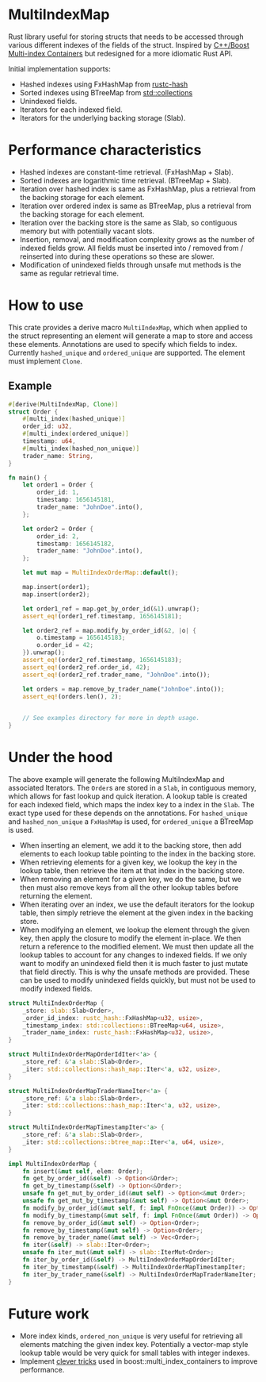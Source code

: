 # MultiIndexMap

Rust library useful for storing structs that needs to be accessed through various different indexes of the fields of the struct. Inspired by [C++/Boost Multi-index Containers](https://www.boost.org/doc/libs/1_79_0/libs/multi_index/doc/index.html) but redesigned for a more idiomatic Rust API.

Initial implementation supports:
* Hashed indexes using FxHashMap from [rustc-hash](https://github.com/rust-lang/rustc-hash)
* Sorted indexes using BTreeMap from [std::collections](https://doc.rust-lang.org/std/collections/struct.BTreeMap.html)
* Unindexed fields.
* Iterators for each indexed field.
* Iterators for the underlying backing storage (Slab).

# Performance characteristics
* Hashed indexes are constant-time retrieval. (FxHashMap + Slab).
* Sorted indexes are logarithmic time retrieval. (BTreeMap + Slab).
* Iteration over hashed index is same as FxHashMap, plus a retrieval from the backing storage for each element.
* Iteration over ordered index is same as BTreeMap, plus a retrieval from the backing storage for each element.
* Iteration over the backing store is the same as Slab, so contiguous memory but with potentially vacant slots.
* Insertion, removal, and modification complexity grows as the number of indexed fields grow. All fields must be inserted into / removed from / reinserted into during these operations so these are slower.
* Modification of unindexed fields through unsafe mut methods is the same as regular retrieval time.

# How to use

This crate provides a derive macro `MultiIndexMap`, which when applied to the struct representing an element will generate a map to store and access these elements.
Annotations are used to specify which fields to index. Currently `hashed_unique` and `ordered_unique` are supported.
The element must implement `Clone`.

## Example

```rust
#[derive(MultiIndexMap, Clone)]
struct Order {
    #[multi_index(hashed_unique)]
    order_id: u32,
    #[multi_index(ordered_unique)]
    timestamp: u64,
    #[multi_index(hashed_non_unique)]
    trader_name: String,
}

fn main() {
    let order1 = Order {
        order_id: 1,
        timestamp: 1656145181,
        trader_name: "JohnDoe".into(),
    };

    let order2 = Order {
        order_id: 2,
        timestamp: 1656145182,
        trader_name: "JohnDoe".into(),
    };

    let mut map = MultiIndexOrderMap::default();

    map.insert(order1);
    map.insert(order2);

    let order1_ref = map.get_by_order_id(&1).unwrap();
    assert_eq!(order1_ref.timestamp, 1656145181);

    let order2_ref = map.modify_by_order_id(&2, |o| {
        o.timestamp = 1656145183;
        o.order_id = 42;
    }).unwrap();
    assert_eq!(order2_ref.timestamp, 1656145183);
    assert_eq!(order2_ref.order_id, 42);
    assert_eq!(order2_ref.trader_name, "JohnDoe".into());

    let orders = map.remove_by_trader_name("JohnDoe".into());
    assert_eq!(orders.len(), 2);
    

    // See examples directory for more in depth usage.
}
```

# Under the hood

The above example will generate the following MultiIndexMap and associated Iterators.
The `Order`s are stored in a `Slab`, in contiguous memory, which allows for fast lookup and quick iteration. 
A lookup table is created for each indexed field, which maps the index key to a index in the `Slab`.
The exact type used for these depends on the annotations.
For `hashed_unique` and `hashed_non_unique` a `FxHashMap` is used, for `ordered_unique` a BTreeMap is used.
* When inserting an element, we add it to the backing store, then add elements to each lookup table pointing to the index in the backing store.
* When retrieving elements for a given key, we lookup the key in the lookup table, then retrieve the item at that index in the backing store.
* When removing an element for a given key, we do the same, but we then must also remove keys from all the other lookup tables before returning the element.
* When iterating over an index, we use the default iterators for the lookup table, then simply retrieve the element at the given index in the backing store.
* When modifying an element, we lookup the element through the given key, then apply the closure to modify the element in-place. We then return a reference to the modified element.
We must then update all the lookup tables to account for any changes to indexed fields.
If we only want to modify an unindexed field then it is much faster to just mutate that field directly.
This is why the unsafe methods are provided. These can be used to modify unindexed fields quickly, but must not be used to modify indexed fields.


```rust
struct MultiIndexOrderMap {
    _store: slab::Slab<Order>,
    _order_id_index: rustc_hash::FxHashMap<u32, usize>,
    _timestamp_index: std::collections::BTreeMap<u64, usize>,
    _trader_name_index: rustc_hash::FxHashMap<u32, usize>,
}

struct MultiIndexOrderMapOrderIdIter<'a> {
    _store_ref: &'a slab::Slab<Order>,
    _iter: std::collections::hash_map::Iter<'a, u32, usize>,
}

struct MultiIndexOrderMapTraderNameIter<'a> {
    _store_ref: &'a slab::Slab<Order>,
    _iter: std::collections::hash_map::Iter<'a, u32, usize>,
}

struct MultiIndexOrderMapTimestampIter<'a> {
    _store_ref: &'a slab::Slab<Order>,
    _iter: std::collections::btree_map::Iter<'a, u64, usize>,
}

impl MultiIndexOrderMap {
    fn insert(&mut self, elem: Order);
    fn get_by_order_id(&self) -> Option<&Order>;
    fn get_by_timestamp(&self) -> Option<&Order>;
    unsafe fn get_mut_by_order_id(&mut self) -> Option<&mut Order>;
    unsafe fn get_mut_by_timestamp(&mut self) -> Option<&mut Order>;
    fn modify_by_order_id(&mut self, f: impl FnOnce(&mut Order)) -> Option<&Order>;
    fn modify_by_timestamp(&mut self, f: impl FnOnce(&mut Order)) -> Option<&Order>;
    fn remove_by_order_id(&mut self) -> Option<Order>;
    fn remove_by_timestamp(&mut self) -> Option<Order>;
    fn remove_by_trader_name(&mut self) -> Vec<Order>;
    fn iter(&self) -> slab::Iter<Order>;
    unsafe fn iter_mut(&mut self) -> slab::IterMut<Order>;
    fn iter_by_order_id(&self) -> MultiIndexOrderMapOrderIdIter;
    fn iter_by_timestamp(&self) -> MultiIndexOrderMapTimestampIter;
    fn iter_by_trader_name(&self) -> MultiIndexOrderMapTraderNameIter;
}
```


# Future work
* More index kinds, `ordered_non_unique` is very useful for retrieving all elements matching the given index key. Potentially a vector-map style lookup table would be very quick for small tables with integer indexes.
* Implement [clever tricks](https://www.boost.org/doc/libs/1_36_0/libs/multi_index/doc/performance.html) used in boost::multi_index_containers to improve performance.
